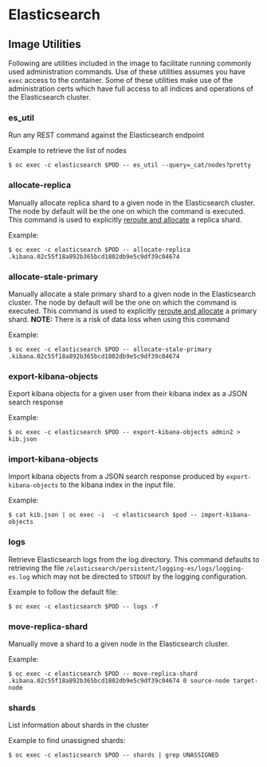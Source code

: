 # Elasticsearch

## Image Utilities
Following are utilities included in the image to facilitate running commonly used
administration commands.  Use of these utilities assumes you have `exec` access
to the container.  Some of these utilities make use of the administration certs which have
full access to all indices and operations of the Elasticsearch cluster.

### es_util
Run any REST command against the Elasticsearch endpoint

Example to retrieve the list of nodes
```
$ oc exec -c elasticsearch $POD -- es_util --query=_cat/nodes?pretty
```

### allocate-replica
Manually allocate replica shard to a given node in the Elasticsearch cluster.  The node
by default will be the one on which the command is executed. This command
is used to explicitly [reroute and allocate](https://www.elastic.co/guide/en/elasticsearch/reference/5.6/cluster-reroute.html#cluster-reroute)
a replica shard.

Example:
```
$ oc exec -c elasticsearch $POD -- allocate-replica .kibana.02c55f18a892b365bcd1802db9e5c9df39c04674
```

### allocate-stale-primary
Manually allocate a stale primary shard to a given node in the Elasticsearch cluster.  The node
by default will be the one on which the command is executed. This command
is used to explicitly [reroute and allocate](https://www.elastic.co/guide/en/elasticsearch/reference/5.6/cluster-reroute.html#cluster-reroute)
a primary shard. **NOTE:** There is a risk of data loss when using this command

Example:
```
$ oc exec -c elasticsearch $POD -- allocate-stale-primary .kibana.02c55f18a892b365bcd1802db9e5c9df39c04674
```
### export-kibana-objects
Export kibana objects for a given user from their kibana index as a JSON search response

Example:
```
$ oc exec -c elasticsearch $POD -- export-kibana-objects admin2 > kib.json
```
### import-kibana-objects
Import kibana objects from a JSON search response produced by `export-kibana-objects` to the kibana index in the
input file.

Example:
```
$ cat kib.json | oc exec -i  -c elasticsearch $pod -- import-kibana-objects
```

### logs
Retrieve Elasticsearch logs from the log directory. This command defaults to retrieving
the file `/elasticsearch/persistent/logging-es/logs/logging-es.log` which may not be directed to
`STDOUT` by the logging configuration.

Example to follow the default file:
```
$ oc exec -c elasticsearch $POD -- logs -f
```

### move-replica-shard
Manually move a shard to a given node in the Elasticsearch cluster.

Example:
```
$ oc exec -c elasticsearch $POD -- move-replica-shard .kibana.02c55f18a892b365bcd1802db9e5c9df39c04674 0 source-node target-node
```

### shards
List information about shards in the cluster

Example to find unassigned shards:
```
$ oc exec -c elasticsearch $POD -- shards | grep UNASSIGNED
```
